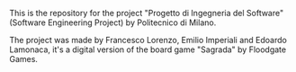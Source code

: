 This is the repository for the project "Progetto di Ingegneria del Software" (Software Engineering Project) by Politecnico di Milano.  

The project was made by Francesco Lorenzo, Emilio Imperiali and Edoardo Lamonaca, it's a digital version of the board game "Sagrada" by Floodgate Games.
